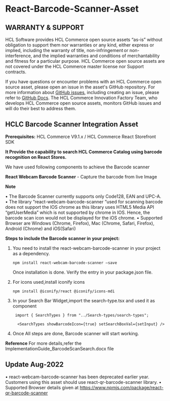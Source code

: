 # React-Barcode-Scanner-Asset

## WARRANTY & SUPPORT 
HCL Software provides HCL Commerce open source assets “as-is” without obligation to support them nor warranties or any kind, either express or implied, including the warranty of title, non-infringement or non-interference, and the implied warranties and conditions of merchantability and fitness for a particular purpose. HCL Commerce open source assets are not covered under the HCL Commerce master license nor Support contracts.

If you have questions or encounter problems with an HCL Commerce open source asset, please open an issue in the asset's GitHub repository. For more information about [GitHub issues](https://docs.github.com/en/issues), including creating an issue, please refer to [GitHub Docs](https://docs.github.com/en). The HCL Commerce Innovation Factory Team, who develops HCL Commerce open source assets, monitors GitHub issues and will do their best to address them. 

## HCLC Barcode Scanner Integration Asset

**Prerequisites:** HCL Commerce V9.1.x / HCL Commerce React Storefront SDK

**It Provide the capability to search HCL Commerce Catalog using barcode recognition on React Stores.**

We have used following components to achieve the Barcode scanner

**React Webcam Barcode Scanner** - Capture the barcode from live Image


**Note**

•	The Barcode Scanner currently supports only Code128, EAN and UPC-A. 
•	The library “react-webcam-barcode-scanner “used for scanning barcode does not support the IOS chrome as this library uses HTML5 Media API “getUserMedia” which is not supported by chrome in IOS. Hence, the barcode scan icon would not be displayed for the iOS chrome.
•	Supported Browser are Windows (Chrome, Firefox), Mac (Chrome, Safari, Firefox), Android (Chrome) and iOS(Safari)



**Steps to include the Barcode scanner in your project:**
1. You need to install the react-webcam-barcode-scanner in your project as a dependency.

   `npm install react-webcam-barcode-scanner –save`
   
    Once installation is done. Verify the entry  in your package.json file.
    
2. For icons used,install iconify icons

     `npm install @iconify/react @iconify/icons-mdi`

3. In your Search Bar Widget,import the search-type.tsx and used it as component

    ` import { SearchTypes } from "../Search-types/search-types";`

    `  <SearchTypes showBarcodeIcon={true} setSearchBoxVal={setInput} />`

4. Once All steps are done, Barcode scanner will start working.

**Reference**
  For more details,refer the ImplementationGuide_BarcodeScanSearch.docx file
  
## Update Aug-2022
• react-webcam-barcode-scanner has been deprecated earlier year. Customers using this asset should use react-qr-barcode-scanner library.
• Supported Browser details given at https://www.npmjs.com/package/react-qr-barcode-scanner
  
 
  

